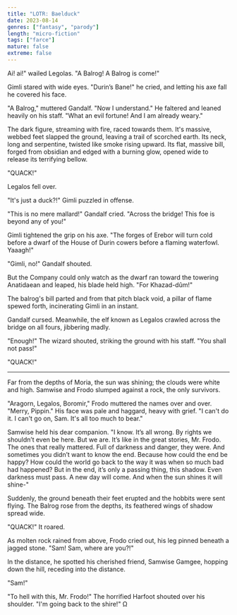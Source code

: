 ```yaml
---
title: "LOTR: Baelduck"
date: 2023-08-14
genres: ["fantasy", "parody"]
length: "micro-fiction"
tags: ["farce"]
mature: false
extreme: false
---
```

Ai! ai!" wailed Legolas. "A Balrog! A Balrog is come!"

Gimli stared with wide eyes. "Durin’s Bane!" he cried, and
letting his axe fall he covered his face.

"A Balrog," muttered Gandalf. "Now I understand." He faltered and leaned heavily on his staff. "What an evil fortune!
And I am already weary."

The dark figure, streaming with fire, raced towards them. It's massive, webbed feet slapped the ground, leaving a trail of scorched earth. Its neck, long and serpentine, twisted like smoke rising upward. Its flat, massive bill, forged from obsidian and edged with a burning glow, opened wide to release its terrifying bellow.

"QUACK!"

Legalos fell over.

"It's just a duck?!" Gimli puzzled in offense.

"This is no mere mallard!" Gandalf cried. "Across the bridge! This foe is beyond any of you!"

Gimli tightened the grip on his axe. "The forges of Erebor will turn cold before a dwarf of the House of Durin cowers before a flaming waterfowl. Yaaagh!"

"Gimli, no!" Gandalf shouted.

But the Company could only watch as the dwarf ran toward the towering Anatidaean and leaped, his blade held high. "For Khazad-dûm!"

The balrog's bill parted and from that pitch black void, a pillar of flame spewed forth, incinerating Gimli in an instant.

Gandalf cursed. Meanwhile, the elf known as Legalos crawled across the bridge on all fours, jibbering madly.

"Enough!" The wizard shouted, striking the ground with his staff. "You shall not pass!"

"QUACK!"

---

Far from the depths of Moria, the sun was shining; the clouds were white and high. Samwise and Frodo slumped against a rock, the only survivors.

"Aragorn, Legalos, Boromir," Frodo muttered the names over and over. "Merry, Pippin." His face was pale and haggard, heavy with grief. "I can't do it. I can't go on, Sam. It's all too much to bear."

Samwise held his dear companion. "I know. It’s all wrong. By rights we shouldn’t even be here. But we are. It’s like in the great stories, Mr. Frodo. The ones that really mattered. Full of darkness and danger, they were. And sometimes you didn’t want to know the end. Because how could the end be happy? How could the world go back to the way it was when so much bad had happened? But in the end, it’s only a passing thing, this shadow. Even darkness must pass. A new day will come. And when the sun shines it will shine-"

Suddenly, the ground beneath their feet erupted and the hobbits were sent flying. The Balrog rose from the depths, its feathered wings of shadow spread wide.

"QUACK!" It roared.

As molten rock rained from above, Frodo cried out, his leg pinned beneath a jagged stone. "Sam! Sam, where are you?!"

In the distance, he spotted his cherished friend, Samwise Gamgee, hopping down the hill, receding into the distance.

"Sam!"

"To hell with this, Mr. Frodo!" The horrified Harfoot shouted over his shoulder. "I'm going back to the shire!" Ω
